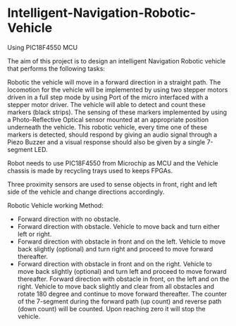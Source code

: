 # Intelligent-Navigation-Robotic-Vehicle
Using PIC18F4550 MCU

The aim of this project is to design an intelligent Navigation Robotic vehicle that performs the following tasks:

Robotic the vehicle will move in a forward direction in a straight path. The locomotion for the vehicle will be implemented by using two stepper motors driven in a full step mode by using Port of the micro interfaced with a stepper motor driver.
The vehicle will able to detect and count these markers (black strips). The sensing of these markers implemented by using a Photo-Reflective Optical sensor mounted at an appropriate position underneath the vehicle.
This robotic vehicle, every time one of these markers is detected, should respond by giving an audio signal through a Piezo Buzzer and a visual response should also be given by a single 7-segment LED.


Robot needs to use PIC18F4550 from Microchip as MCU and the Vehicle chassis is made by recycling trays used to keeps FPGAs.

Three proximity sensors are used to sense objects in front, right and left side of the vehicle and change directions accordingly.

Robotic Vehicle working Method: 

- Forward direction with no obstacle. 
- Forward direction with obstacle. Vehicle to move back and turn either left or right. 
- Forward direction with obstacle in front and on the left. Vehicle to move back slightly (optional) and turn right and proceed to move forward thereafter. 
- Forward direction with obstacle in front and on the right. Vehicle to move back slightly (optional) and turn left and proceed to move forward thereafter. Forward direction with obstacle in front, on the left and on the right. Vehicle to move back slightly and clear from all obstacles and rotate 180 degree and continue to move forward thereafter. The counter of the 7-segment during the forward path (up count) and reverse path (down count) will be counted. Upon reaching zero it will stop the vehicle.
